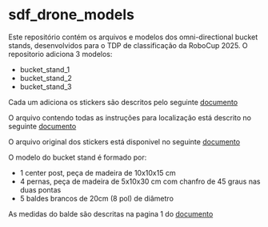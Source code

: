 # sdf_drone_models
Este repositório contém os arquivos e modelos dos omni-directional bucket stands, desenvolvidos para o TDP de classificação da RoboCup 2025.
O repositorio adiciona 3 modelos:
- bucket_stand_1
- bucket_stand_2
- bucket_stand_3

Cada um adiciona os stickers são descritos pelo seguinte [documento](https://www.nist.gov/system/files/documents/2024/08/19/Fabrication%20Guide%20-%208%20in%20%2820cm%29%20Open%20Lane%20-%20Wood%20Omni%20Stands%20%282020B%29.pdf)

O arquivo contendo todas as instruções para localização está descrito no seguinte [documento]([https://www.nist.gov/el/intelligent-systems-division-73500/standard-test-methods-response-robots/aerial-drone-tests/drone.](https://www.nist.gov/system/files/documents/2024/08/14/Presentation%20-%20Open%2C%20Obstructed%2C%20Confined%20Lanes%20and%20Scenarios%20%282024A%29.pdf))

O arquivo original dos stickers está disponivel no seguinte [documento](https://www.nist.gov/system/files/documents/2024/08/15/Sticker%20Sheets%20-%208%20in%20%2820%20cm%29%20Open%20Lane%20and%20Scenarios%20-%20Omni%20Buckets%20-%20WHITE%20and%20BLACK%20-%208%20in%20Diam%20Stickers%20%28v2020B%20Answer%20Key%29.pdf)

O modelo do bucket stand é formado por:
- 1 center post, peça de madeira de 10x10x15 cm
- 4 pernas, peça de madeira de 5x10x30 cm com chanfro de 45 graus nas duas pontas
- 5 baldes brancos de 20cm (8 pol) de diâmetro

As medidas do balde são descritas na pagina 1 do [documento](https://img.uline.com/is/content/uline/RS-9941pdf)
